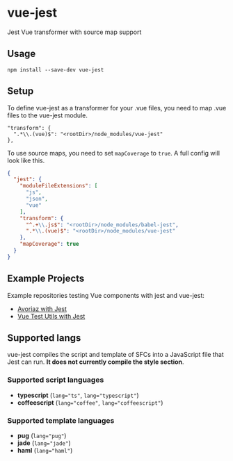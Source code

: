 # vue-jest

Jest Vue transformer with source map support

## Usage

```
npm install --save-dev vue-jest
```

## Setup

To define vue-jest as a transformer for your .vue files, you need to map .vue files to the vue-jest module.

```
"transform": {
  ".*\\.(vue)$": "<rootDir>/node_modules/vue-jest"
},
```

To use source maps, you need to set `mapCoverage` to `true`. A full config will look like this.

```json
{
  "jest": {
    "moduleFileExtensions": [
      "js",
      "json",
      "vue"
    ],
    "transform": {
      "^.+\\.js$": "<rootDir>/node_modules/babel-jest",
      ".*\\.(vue)$": "<rootDir>/node_modules/vue-jest"
    },
    "mapCoverage": true
  }
}
```

## Example Projects

Example repositories testing Vue components with jest and vue-jest:

- [Avoriaz with Jest](https://github.com/eddyerburgh/avoriaz-jest-example)
- [Vue Test Utils with Jest](https://github.com/eddyerburgh/vue-test-utils-jest-example)

## Supported langs

vue-jest compiles the script and template of SFCs into a JavaScript file that Jest can run. **It does not currently compile the style section**.

### Supported script languages

- **typescript** (`lang="ts"`, `lang="typescript"`)
- **coffeescript** (`lang="coffee"`, `lang="coffeescript"`)

### Supported template languages

- **pug** (`lang="pug"`)
- **jade** (`lang="jade"`)
- **haml** (`lang="haml"`)
